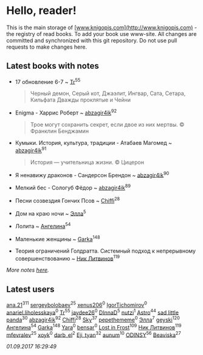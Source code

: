 # Hello, reader!
This is the main storage of [www.knigopis.com](http://www.knigopis.com) - the registry of read books.
To add your book use www-site. All changes are committed and synchronized with this git repository.
Do not use pull requests to make changes here.


## Latest books with notes
* 17 обновление 6-7 ~ [Tr](users/122/12282474-vkontakte)<sup>55</sup>
    > Черный демон, Серый кот, Джаэлит, Ингвар, Сата, Сетара, Кильфата Дважды проклятые и Чейни

* Enigma - Харрис Роберт ~ [abzagir4ik](users/362/3621623-vkontakte)<sup>92</sup>
    > Трое могут сохранить секрет, если двое из них мертвы. © Франклин Бенджамин

* Кумыки. История, культура, традиции - Атабаев Магомед ~ [abzagir4ik](users/362/3621623-vkontakte)<sup>91</sup>
    > История — учительница жизни. © Цицерон

* Я ненавижу драконов - Сандерсон Брендон ~ [abzagir4ik](users/362/3621623-vkontakte)<sup>90</sup>

* Мелкий бес - Сологуб Фёдор ~ [abzagir4ik](users/362/3621623-vkontakte)<sup>89</sup>

* Песни созвездия Гончих Псов ~ [Chiffi](users/105/105831994080785626680-google)<sup>28</sup>

* Дом на краю ночи ~ [Элла](users/100/1002037069862545-facebook)<sup>5</sup>

* Лолита ~ [Ангелина](users/837/83788782-vkontakte)<sup>54</sup>

* Маленькие женщины ~ [Garka](users/115/115753719718250012620-google)<sup>148</sup>

* Теория ограничений Голдратта. Системный подход к непрерывному совершенствованию ~ [Ник Литвинов](users/241/241974816-vkontakte)<sup>119</sup>


_More notes [here](latest_books_with_notes.md)._


## Latest users
[ana.21](users/107/107655526900000657481-google)<sup>311</sup> 
[sergeybolobaev](users/379/37918255-vkontakte)<sup>25</sup> 
[xenus206](users/468/4688100-vkontakte)<sup>0</sup> 
[IgorTichomirov](users/431/431531313-vkontakte)<sup>0</sup> 
[anariel.liholesskaya](users/283/283147557-vkontakte)<sup>0</sup> 
[Tr](users/122/12282474-vkontakte)<sup>55</sup> 
[jaydee26](users/383/383251823-vkontakte)<sup>0</sup> 
[DInnaD](users/497/497594403964454-facebook)<sup>5</sup> 
[nutzi](users/197/197654375-vkontakte)<sup>1</sup> 
[Astro](users/282/282662025-vkontakte)<sup>44</sup> 
[sad little panda](users/188/1882525281990290-facebook)<sup>30</sup> 
[abzagir4ik](users/362/3621623-vkontakte)<sup>92</sup> 
[Chiffi](users/105/105831994080785626680-google)<sup>28</sup> 
[Sky](users/118/118049897850017649660-google)<sup>37</sup> 
[pepethememe](users/524/524405564573977-facebook)<sup>0</sup> 
[Элла](users/100/1002037069862545-facebook)<sup>7</sup> 
[geyski](users/221/221959664-vkontakte)<sup>120</sup> 
[Ангелина](users/837/83788782-vkontakte)<sup>54</sup> 
[Garka](users/115/115753719718250012620-google)<sup>148</sup> 
[Yara](users/115/115029246654538634506-google)<sup>0</sup> 
[bensar](users/147/147803718-vkontakte)<sup>0</sup> 
[Lost in Frost](users/103/103293621948650602575-google)<sup>109</sup> 
[Ник Литвинов](users/241/241974816-vkontakte)<sup>119</sup> 
[mfevralev](users/140/140966150-vkontakte)<sup>25</sup> 
[xoyk](users/101/101880512594835835667-google)<sup>0</sup> 
[darb_el](users/184/184135339-vkontakte)<sup>2</sup> 
[Eji_tyan](users/235/2352103981-twitter)<sup>32</sup> 
[aunum](users/256/256113809-yandex)<sup>10</sup> 
[ODINSY](users/100/100978570902186865324-google)<sup>56</sup> 
[Beaviska](users/102/10202544960024508-facebook)<sup>27</sup> 


_01.09.2017 16:29:49_
